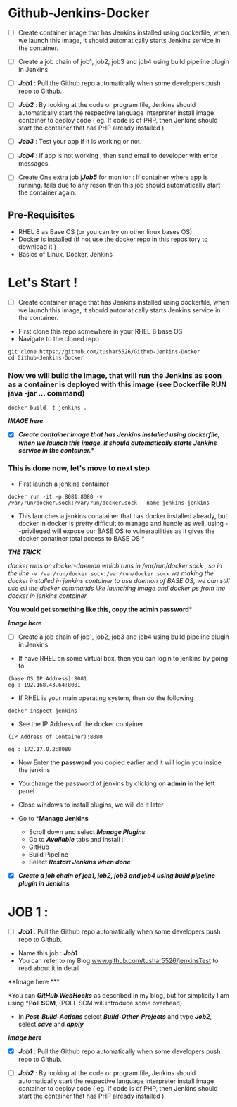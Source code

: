 # Github-Jenkins-Docker

- [ ]	Create container image that has Jenkins installed  using dockerfile, when we launch this image, it should automatically starts Jenkins service in the container.

- [ ]	Create a job chain of job1, job2, job3 and  job4 using build pipeline plugin in Jenkins 

- [ ]	 ***Job1*** : Pull  the Github repo automatically when some developers push repo to Github.

- [ ]	 ***Job2*** : By looking at the code or program file, Jenkins should automatically start the respective language interpreter install image container to deploy code ( eg. If code is of  PHP, then Jenkins should start the container that has PHP already installed ).

- [ ]	***Job3*** : Test your app if it  is working or not.

- [ ]	***Job4*** : if app is not working , then send email to developer with error messages.

- [ ]	Create One extra job j***Job5*** for monitor : If container where app is running. fails due to any reson then this job should automatically start the container again.

## Pre-Requisites 

- RHEL 8 as Base OS (or you can try on other linux bases OS)
- Docker is installed (if not use the docker.repo in this repository to download it )
- Basics of Linux, Docker, Jenkins


# Let's Start !

- [ ] Create container image that has Jenkins installed  using dockerfile, when we launch this image, it should automatically starts Jenkins service in the container.

- First clone this repo somewhere in your RHEL 8 base OS 
- Navigate to the cloned repo

```
git clone https://github.com/tushar5526/Github-Jenkins-Docker
cd Github-Jenkins-Docker

```

### Now we will build the image, that will run the Jenkins as soon as a container is deployed with this image (see Dockerfile RUN java -jar ... command)

```
docker build -t jenkins .
```

***IMAGE here***


- [x] ***Create container image that has Jenkins installed  using dockerfile, when we launch this image, it should automatically starts Jenkins service in the container.****

### This is done now, let's move to next step

- First launch a jenkins container

```
docker run -it -p 8081:8080 -v /var/run/docker.sock:/var/run/docker.sock --name jenkins jenkins
```


* This launches a jenkins conatainer that has docker installed already, but docker in docker is pretty difficult to manage and handle as well, using --privileged will expose our BASE OS to vulnerabilities as it gives the docker conatiner total access to BASE OS * 

***THE TRICK***

*docker runs on docker-daemon which runs in /var/run/docker.sock , so in the line* 
` -v /var/run/docker.sock:/var/run/docker.sock ` *we making the docker installed in jenkins container  to use daemon of BASE OS, we can still use all the docker commands like launching image and docker ps from the docker in jenkins container*

**You would get something like this, copy the admin password***



***Image here***


- [ ]	Create a job chain of job1, job2, job3 and  job4 using build pipeline plugin in Jenkins 

- If have RHEL on some virtual box, then you can login to jenkins by going to 

```
(base OS IP Address):8081
eg : 192.168.43.64:8081
```

- If RHEL is your main operating system, then do the following

```
docker inspect jenkins
```

- See the IP Address of the docker container

```
(IP Address of Container):8080

eg : 172.17.0.2:8080
```

- Now Enter the **password** you copied earlier and it will login you inside the jenkins

- You change the password of jenkins by clicking on **admin** in the left panel 

- Close windows to install plugins, we will do it later

- Go to ***Manage Jenkins** 
  - Scroll down and select ***Manage Plugins***
  - Go to ***Available*** tabs and install :
   - GitHub
   - Build Pipeline
   - Select ***Restart Jenkins when done***
 
 - [x]	***Create a job chain of job1, job2, job3 and  job4 using build pipeline plugin in Jenkins*** 
 
# JOB 1 :

- [ ]	 ***Job1*** : Pull  the Github repo automatically when some developers push repo to Github.
  
  - Name this job : ***Job1***
  - You can refer to my Blog www.github.com/tushar5526/jenkinsTest to read about it in detail
  
  **Image here ***
  
  *You can ***GitHub WebHooks*** as described in my blog, but for simplicity I am using ***Poll SCM**, (POLL SCM will introduce some overhead)
  
  - In  ***Post-Build-Actions*** select ***Build-Other-Projects*** and type ***Job2***, select ***save*** and ***apply***
  
  ***image here***
  
- [x]	 ***Job1*** : Pull  the Github repo automatically when some developers push repo to Github.


- [ ]	 ***Job2*** : By looking at the code or program file, Jenkins should automatically start the respective language interpreter install image container to deploy code ( eg. If code is of  PHP, then Jenkins should start the container that has PHP already installed ).

